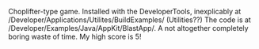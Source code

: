 Choplifter-type game. Installed with the DeveloperTools, inexplicably at /Developer/Applications/Utilites/BuildExamples/ (Utilities??) The code is at /Developer/Examples/Java/AppKit/BlastApp/. A not altogether completely boring waste of time. My high score is 5!
